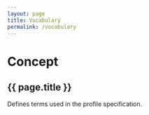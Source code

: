```yaml
---
layout: page
title: Vocabulary
permalink: /vocabulary
---
```

# Concept

## {{ page.title }}

Defines terms used in the profile specification.

